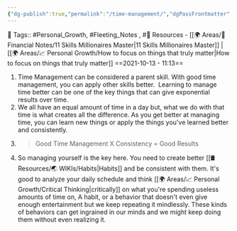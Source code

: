 ```yaml
---
{"dg-publish":true,"permalink":"/time-management/","dgPassFrontmatter":true,"noteIcon":"3","created":"2023-11-14T21:08:43.788+05:30","updated":"2023-12-17T22:25:46.093+05:30"}
---
```


🧶 Tags:: #Personal_Growth, #Fleeting_Notes , #🌱 
Resources - [[🌍 Areas/💸 Financial Notes/11 Skills Millionaires Master\|11 Skills Millionaires Master]] | [[🌍 Areas/📈 Personal Growth/How to focus on things that truly matter\|How to focus on things that truly matter]]
==2021-10-13 - 11:13==

1. Time Management can be considered a parent skill. With good time management, you can apply other skills better.  Learning to manage time better can be one of the key things that can give exponential results over time.
2.  We all have an equal amount of time in a day but, what we do with that time is what creates all the difference. As you get better at managing time, you can learn new things or apply the things you've learned better and consistently.
3.  > Good Time Management X Consistency = Good Results
4.  So managing yourself is the key here. You need to create better [[🛢️ Resources/🌏 WIKIs/Habits\|Habits]] and be consistent with them. It's good to analyze your daily schedule and think [[🌍 Areas/📈 Personal Growth/Critical Thinking\|critically]] on what you're spending useless amounts of time on, A habit, or a behavior that doesn't even give enough entertainment but we keep repeating it mindlessly. These kinds of behaviors can get ingrained in our minds and we might keep doing them without even realizing it.